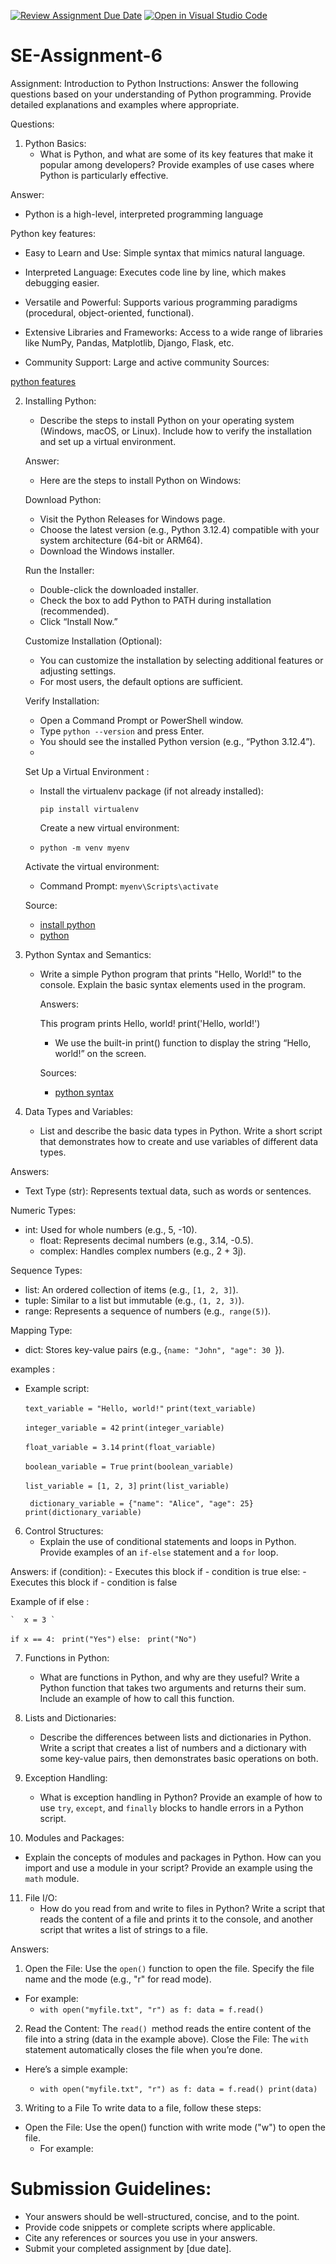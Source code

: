 [![Review Assignment Due Date](https://classroom.github.com/assets/deadline-readme-button-22041afd0340ce965d47ae6ef1cefeee28c7c493a6346c4f15d667ab976d596c.svg)](https://classroom.github.com/a/WfNmjXUk)
[![Open in Visual Studio Code](https://classroom.github.com/assets/open-in-vscode-2e0aaae1b6195c2367325f4f02e2d04e9abb55f0b24a779b69b11b9e10269abc.svg)](https://classroom.github.com/online_ide?assignment_repo_id=15310797&assignment_repo_type=AssignmentRepo)
# SE-Assignment-6
 Assignment: Introduction to Python
Instructions:
Answer the following questions based on your understanding of Python programming. Provide detailed explanations and examples where appropriate.

 Questions:

1. Python Basics:
   - What is Python, and what are some of its key features that make it popular among developers? Provide examples of use cases where Python is particularly effective.

Answer:

   - Python is a high-level, interpreted programming language
     
 Python key features:
 
   - Easy to Learn and Use: Simple syntax that mimics natural language.
     
   - Interpreted Language: Executes code line by line, which makes debugging easier.
     
   - Versatile and Powerful: Supports various programming paradigms (procedural, object-oriented, functional).
     
   - Extensive Libraries and Frameworks: Access to a wide range of libraries like NumPy, Pandas, Matplotlib, Django, Flask, etc.
     
   - Community Support: Large and active community
Sources:

<a href="https://docs.google.com/presentation/d/1AILPQwnGFt387QS6LgqPxR7DpngEx9GJ/edit#slide=id.p3">python features</a>

2. Installing Python:
   - Describe the steps to install Python on your operating system (Windows, macOS, or Linux). Include how to verify the installation and set up a virtual environment.

   Answer:

    - Here are the steps to install Python on Windows:

     Download Python:
   
      - Visit the Python Releases for Windows page.
      - Choose the latest version (e.g., Python 3.12.4) compatible with your system architecture (64-bit or ARM64).
      - Download the Windows installer.
        
     Run the Installer:
   
      - Double-click the downloaded installer.
      - Check the box to add Python to PATH during installation (recommended).
      - Click “Install Now.”
        
    Customize Installation (Optional):

      - You can customize the installation by selecting additional features or adjusting settings.
      - For most users, the default options are sufficient.
        
    Verify Installation:

      - Open a Command Prompt or PowerShell window.
      - Type `python --version` and press Enter.
      - You should see the installed Python version (e.g., “Python 3.12.4”).
      - 
   Set Up a Virtual Environment :

      - Install the virtualenv package (if not already installed):
         
        `pip install virtualenv` 
       

        Create a new virtual environment:
        
      - `python -m venv myenv`

   Activate the virtual environment:

    - Command Prompt: `myenv\Scripts\activate`
      
   Source:

    - <a href="https://www.python.org/downloads/windows/">install python </a>
    - <a href="https://kinsta.com/knowledgebase/install-python/">python</a>
   
4. Python Syntax and Semantics:
   - Write a simple Python program that prints "Hello, World!" to the console. Explain the basic syntax elements used in the program.

     Answers:

       This program prints Hello, world!
       print('Hello, world!')
     - We use the built-in print() function to display the string “Hello, world!” on the screen.

     Sources:

      - <a href="https://www.programiz.com/python-programming/examples/hello-world">python syntax</a>

5. Data Types and Variables:
   - List and describe the basic data types in Python. Write a short script that demonstrates how to create and use variables of different data types.

Answers:

   - Text Type (str): Represents textual data, such as words or sentences.
     
Numeric Types:

   - int: Used for whole numbers (e.g., 5, -10).
     - float: Represents decimal numbers (e.g., 3.14, -0.5).
     - complex: Handles complex numbers (e.g., 2 + 3j).
       
Sequence Types:

   - list: An ordered collection of items (e.g., `[1, 2, 3]`).
   - tuple: Similar to a list but immutable (e.g., `(1, 2, 3)`).
   - range: Represents a sequence of numbers (e.g.,` range(5)`).
     
Mapping Type:

 - dict: Stores key-value pairs (e.g., {`name: "John", "age": 30 `}).

examples :

  - Example script:
    
      `text_variable = "Hello, world!"`
      `print(text_variable)`
  
       `integer_variable = 42`
     `print(integer_variable)`
  
       `float_variable = 3.14`
       `print(float_variable)`
  
    `boolean_variable = True`
    `print(boolean_variable)`
  
    `list_variable = [1, 2, 3]`
   `print(list_variable)`
  
    ` dictionary_variable = {"name": "Alice", "age": 25}`
     `print(dictionary_variable)`

6. Control Structures:
   - Explain the use of conditional statements and loops in Python. Provide examples of an `if-else` statement and a `for` loop.

 Answers:
    if (condition):
      - Executes this block if
      - condition is true
    else:
      - Executes this block if
      - condition is false
      
  Example of if else :
  
    `  x = 3 `
  ` if x == 4: `
  `  print("Yes") `
   `else: `
    `print("No")`
  

7. Functions in Python:
   - What are functions in Python, and why are they useful? Write a Python function that takes two arguments and returns their sum. Include an example of how to call this function.

8. Lists and Dictionaries:
   - Describe the differences between lists and dictionaries in Python. Write a script that creates a list of numbers and a dictionary with some key-value pairs, then demonstrates basic operations on both.

9. Exception Handling:
   - What is exception handling in Python? Provide an example of how to use `try`, `except`, and `finally` blocks to handle errors in a Python script.

10. Modules and Packages:
   - Explain the concepts of modules and packages in Python. How can you import and use a module in your script? Provide an example using the `math` module.

11. File I/O:
    - How do you read from and write to files in Python? Write a script that reads the content of a file and prints it to the console, and another script that writes a list of strings to a file.

Answers:

  1. Open the File: Use the `open()` function to open the file. Specify the file name and the mode (e.g., "r" for read mode).
  -  For example:
        - `with open("myfile.txt", "r") as f:
    data = f.read()`
  2. Read the Content: The `read() `method reads the entire content of the file into a string (data in the example above).
  Close the File: The `with` statement automatically closes the file when you’re done.

  - Here’s a simple example:

    -   `with open("myfile.txt", "r") as f:
    data = f.read()
    print(data)`
  3. Writing to a File
  To write data to a file, follow these steps:

   - Open the File: Use the open() function with write mode ("w") to open the file.
      - For example:

     

# Submission Guidelines:
- Your answers should be well-structured, concise, and to the point.
- Provide code snippets or complete scripts where applicable.
- Cite any references or sources you use in your answers.
- Submit your completed assignment by [due date].


